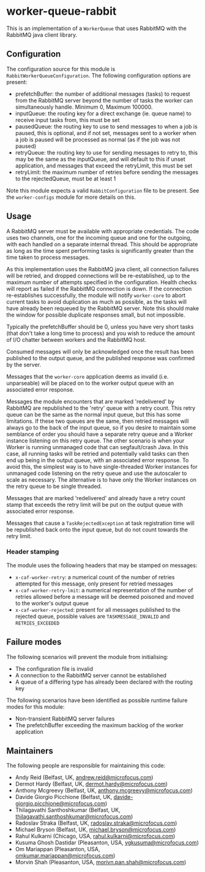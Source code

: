 # worker-queue-rabbit

 This is an implementation of a `WorkerQueue` that uses RabbitMQ with the RabbitMQ java
 client library.


## Configuration

 The configuration source for this module is `RabbitWorkerQueueConfiguration`.
 The following configuration options are present:

- prefetchBuffer: the number of additional messages (tasks) to request from the RabbitMQ server beyond the number of tasks the worker can simultaneously handle. Minimum 0, Maximum 100000.
- inputQueue: the routing key for a direct exchange (ie. queue name) to receive input tasks from, this must be set
- pausedQueue: the routing key to use to send messages to when a job is paused, this is optional, and if not set, messages sent to a worker when a job is paused will be processed as normal (as if the job was not paused)
- retryQueue: the routing key to use for sending messages to retry to, this may be the same as the inputQueue, and will default to this if unset application, and messages that exceed the retryLimit, this must be set
- retryLimit: the maximum number of retries before sending the messages to the rejectedQueue, must be at least 1

 Note this module expects a valid `RabbitConfiguration` file to be present.
 See the `worker-configs` module for more details on this.


## Usage

 A RabbitMQ server must be available with appropriate credentials. The code
 uses two channels, one for the incoming queue and one for the outgoing, with
 each handled on a separate internal thread. This should be appropriate as
 long as the time spent performing tasks is significantly greater than the
 time taken to process messages.

 As this implementation uses the RabbitMQ java client, all connection failures will be
 retried, and dropped connections will be re-established, up to the maximum
 number of attempts specified in the configuration. Health checks will report
 as failed if the RabbitMQ connection is down. If the connection re-establishes
 successfully, the module will notify `worker-core` to abort current tasks to
 avoid duplication as much as possible, as the tasks will have already been
 requeued by the RabbitMQ server. Note this should make the window for possible
 duplicate responses small, but not impossible.

 Typically the prefetchBuffer should be 0, unless you have very short tasks
 (that don't take a long time to process) and you wish to reduce the amount
 of I/O chatter between workers and the RabbitMQ host.

 Consumed messages will only be acknowledged once the result has been published
 to the output queue, and the published response was confirmed by the server.

 Messages that the `worker-core` application deems as invalid (i.e. unparseable)
 will be placed on to the worker output queue with an associated error response.

 Messages the module encounters that are marked 'redelivered' by RabbitMQ are
 republished to the 'retry' queue with a retry count. This retry queue can be
 the same as the normal input queue, but this has some limitations. If these
 two queues are the same, then retried messages will always go to the back of
 the input queue, so if you desire to maintain some semblance of order you
 should have a separate retry queue and a Worker instance listening on this
 retry queue. The other scenario is when your Worker is running unmanaged
 code that can segfault/crash Java. In this case, all running tasks will be
 retried and potentially valid tasks can then end up being in the output queue, with an associated error response.
 To avoid this, the simplest way is to have single-threaded Worker instances
 for unmanaged code listening on the retry queue and use the autoscaler to
 scale as necessary. The alternative is to have only the Worker instances on
 the retry queue to be single threaded.

 Messages that are marked 'redelivered' and already have a retry count stamp
 that exceeds the retry limit will be put on the output queue with associated error response.

 Messages that cause a `TaskRejectedException` at task registration time will
 be republished back onto the input queue, but do not count towards the retry
 limit.

 ### Header stamping

 The module uses the following headers that may be stamped on messages:  
 - `x-caf-worker-retry`: a numerical count of the number of retries
  attempted for this message, only present for retried messages
 - `x-caf-worker-retry-lmit`: a numerical representation of the number of retries allowed before a message will be deemed poisoned and moved to the worker's output queue  
 - `x-caf-worker-rejected`: present for all messages published to the
  rejected queue, possible values are `TASKMESSAGE_INVALID` and
  `RETRIES_EXCEEDED`   


## Failure modes

 The following scenarios will prevent the module from initialising:
 
- The configuration file is invalid
- A connection to the RabbitMQ server cannot be established
- A queue of a differing type has already been declared with the routing key

 The following scenarios have been identified as possible runtime failure modes
 for this module:

- Non-transient RabbitMQ server failures
- The prefetchBuffer exceeding the maximum backlog of the worker application

## Maintainers

The following people are responsible for maintaining this code:

- Andy Reid (Belfast, UK, andrew.reid@microfocus.com)
- Dermot Hardy (Belfast, UK, dermot.hardy@microfocus.com)
- Anthony Mcgreevy (Belfast, UK, anthony.mcgreevy@microfocus.com)
- Davide Giorgio Picchione (Belfast, UK, davide-giorgio.picchione@microfocus.com)
- Thilagavathi Santhoshkumar (Belfast, UK, thilagavathi.santhoshkumar@microfocus.com)
- Radoslav Straka (Belfast, UK, radoslav.straka@microfocus.com)
- Michael Bryson (Belfast, UK, michael.bryson@microfocus.com)
- Rahul Kulkarni (Chicago, USA, rahul.kulkarni@microfocus.com)
- Kusuma Ghosh Dastidar (Pleasanton, USA, vgkusuma@microfocus.com)
- Om Mariappan (Pleasanton, USA, omkumar.mariappan@microfocus.com)
- Morvin Shah (Pleasanton, USA, morivn.pan.shah@microfocus.com)
